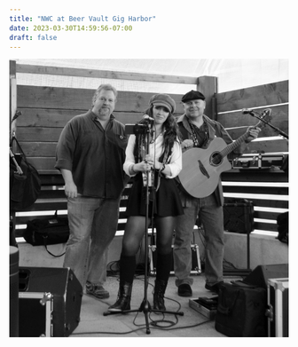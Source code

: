 ```yaml
---
title: "NWC at Beer Vault Gig Harbor"
date: 2023-03-30T14:59:56-07:00
draft: false
---
```


![band pic](nwcbandpic.jpg)
